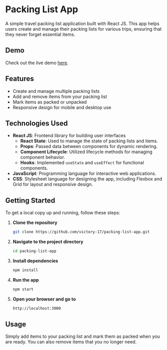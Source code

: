 # Packing List App

A simple travel packing list application built with React JS. This app helps users create and manage their packing lists for various trips, ensuring that they never forget essential items.

## Demo

Check out the live demo [here](https://victory-17.github.io/packing-list-app/).

## Features

- Create and manage multiple packing lists
- Add and remove items from your packing list
- Mark items as packed or unpacked
- Responsive design for mobile and desktop use

## Technologies Used

- **React JS**: Frontend library for building user interfaces
  - **React State**: Used to manage the state of packing lists and items.
  - **Props**: Passed data between components for dynamic rendering.
  - **Component Lifecycle**: Utilized lifecycle methods for managing component behavior.
  - **Hooks**: Implemented `useState` and `useEffect` for functional components.
- **JavaScript**: Programming language for interactive web applications.
- **CSS**: Stylesheet language for designing the app, including Flexbox and Grid for layout and responsive design.

## Getting Started

To get a local copy up and running, follow these steps:

1. **Clone the repository**
   ```bash
   git clone https://github.com/victory-17/packing-list-app.git
   ```
2. **Navigate to the project directory**
   ```bash
   cd packing-list-app
   ```
3. **Install dependencies**
   ```bash
   npm install
   ```
4. **Run the app**
   ```bash
   npm start
   ```
5. **Open your browser and go to**
   ```bash
   http://localhost:3000
   ```

## Usage

Simply add items to your packing list and mark them as packed when you are ready. You can also remove items that you no longer need.
